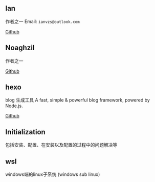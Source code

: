 ## Ian
作者之一
Email: `ianvzs@outlook.com`

[Github](https://github.com/IanVzs/)

## Noaghzil
作者之一

[Github](https://github.com/Zzl615)


## hexo
blog 生成工具
A fast, simple & powerful blog framework, powered by Node.js.

[Github](https://github.com/hexojs/hexo)

## Initialization
包括安装、配置、在安装以及配置的过程中的问题解决等

## wsl
windows端的linux子系统 (windows sub linux)
